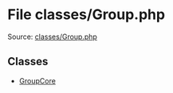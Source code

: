 File classes/Group.php
=========

Source: [classes/Group.php](https://github.com/PrestaShop/PrestaShop/blob/1.6.0.5/classes/Group.php)


Classes
-------

* [GroupCore](class.GroupCore.md)

